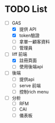 # TODO List

- [ ] GAS
  - [x] 提供 API
  - [x] token驗證
  - [ ] 拿單一顧客資料
  - [ ] 管理員
- [ ] liff 前端
  - [x] 註冊頁面
  - [ ] 使用後端api
- [ ] 後端
  - [ ] 提供api
  - [ ] serve 前端
  - [ ] 控制rich menu
- [ ] 分析
  - [ ] RFM
  - [ ] CAI
  - [ ] 儀表板
